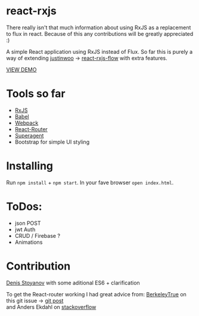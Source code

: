 # react-rxjs

There really isn't that much information about using RxJS as a replacement to flux in react.
Because of this any contributions will be greatly appreciated :)

A simple React application using RxJS instead of Flux. So far this is purely a way of extending [justinwoo](https://github.com/justinwoo) -> [react-rxjs-flow](https://github.com/justinwoo/react-rxjs-flow) with extra features.


[VIEW DEMO](http://cmdv.github.io/React-RxJS/#/)


# Tools so far

* [RxJS](https://github.com/Reactive-Extensions/RxJS)
* [Babel](https://github.com/babel/babel)
* [Webpack](https://github.com/webpack/webpack)
* [React-Router](https://github.com/rackt/react-router)
* [Superagent](https://github.com/visionmedia/superagent)
* Bootstrap for simple UI styling



# Installing

Run `npm install` + `npm start`.
In your fave browser `open index.html`.


# ToDos:

* json POST
* jwt Auth
* CRUD / Firebase ?
* Animations

# Contribution

[Denis Stoyanov](https://github.com/xgrommx) with some aditional ES6 + clarification

To get the React-router working I had great advice from:
[BerkeleyTrue](https://github.com/r3dm/thundercats) on this git issue -> [git post](https://github.com/rackt/react-router/issues/1230)<br>
and Anders Ekdahl on [stackoverflow](http://stackoverflow.com/questions/30469941/react-router-and-rxjs-data-flow/30475152?noredirect=1#comment49034545_30475152)


